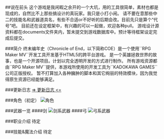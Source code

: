##说在前头
这个游戏是我闲暇之余开的一个大坑，用的工具很简单，素材也都是现成的，自然比不上那些搞设计的真玩家。我只是小打小闹。
请不要在意那些中二的技能名和武器道具名，有些不合适or不好听的后期会改。目前先只是算个“代号”吧。
目前还在设定框架中，有兴趣的可以一起做，欢迎各种pull。
游戏设计源资料都在documents文件夹内，暂未提交到游戏数据库中。预计等待框架设定完成后提交。

<link rel="stylesheet" type="text/css" href="http://apps.bdimg.com/libs/fontawesome/4.4.0/css/font-awesome.min.css">
###简介
终末编年史（Chronicle of End，以下简称COE）是一个使用``RPG Maker MV``开发工具开发基于HTML5的跨平台游戏。
是一个英雄拯救世界的故事，也是一个开源项目。计划以完全透明开发的方式进行制作。
所有游戏资源都由``RPG Maker MV``提供，本游戏所使用的开发工具为``KADOKAWA GAMES``公司正版授权。
暂不打算加入各种臃肿的脚本和其它绚丽的特效模块，因为我觉得原生资源已经能够满足。

###更新日志
[=> 更新日志 <=](https://git.oschina.net/famio/Chronicle_of_End/blob/master/Changelogs.md)

###角色（初定）
![角色](http://git.oschina.net/uploads/images/2017/0320/223749_c8261147_463895.png "角色")

###武器一览
####剑
![剑系武器](http://git.oschina.net/uploads/images/2017/0320/215814_c5cc4658_463895.png "剑系武器")
####弓
![弓系武器](http://git.oschina.net/uploads/images/2017/0320/231103_a3b6f32f_463895.png "弓系武器")

###职业介绍
待定

###技能&魔法介绍
待定